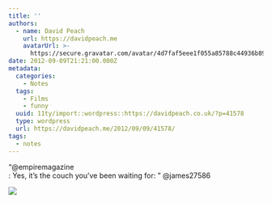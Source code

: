 ```yaml
---
title: ''
authors:
  - name: David Peach
    url: https://davidpeach.me
    avatarUrl: >-
      https://secure.gravatar.com/avatar/4d7faf5eee1f055a85788c44936b8995eaab6dfb004e7854ec747ccb272e91ee?s=96&d=mm&r=g
date: 2012-09-09T21:21:00.000Z
metadata:
  categories:
    - Notes
  tags:
    - Films
    - funny
  uuid: 11ty/import::wordpress::https://davidpeach.co.uk/?p=41578
  type: wordpress
  url: https://davidpeach.me/2012/09/09/41578/
tags:
  - notes
---
```

“@empiremagazine  
: Yes, it’s the couch you’ve been waiting for: ” @james27586

[![](/assets/A2Xzf_0CQAANS2M-300x161-ZVbqgeNyhNDB.jpg)](/assets/A2Xzf_0CQAANS2M-300x161-ZVbqgeNyhNDB.jpg)